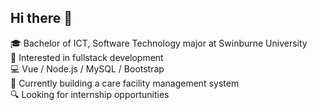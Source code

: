 ## Hi there 👋

🎓 Bachelor of ICT, Software Technology major at Swinburne University  
🧠 Interested in fullstack development  
💻 Vue / Node.js / MySQL / Bootstrap  
🚀 Currently building a care facility management system  
🔍 Looking for internship opportunities


<!--
**Takeruso/Takeruso** is a ✨ _special_ ✨ repository because its `README.md` (this file) appears on your GitHub profile.

Here are some ideas to get you started:



-->
